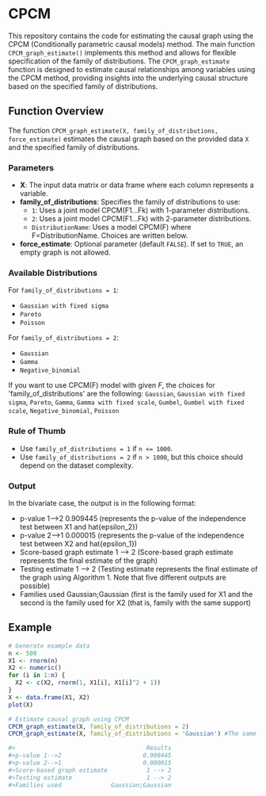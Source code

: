 # CPCM

This repository contains the code for estimating the causal graph using the CPCM (Conditionally parametric causal models) method. The main function `CPCM_graph_estimate()` implements this method and allows for flexible specification of the family of distributions.
The `CPCM_graph_estimate` function is designed to estimate causal relationships among variables using the CPCM method, providing insights into the underlying causal structure based on the specified family of distributions.

## Function Overview

The function `CPCM_graph_estimate(X, family_of_distributions, force_estimate)` estimates the causal graph based on the provided data `X` and the specified family of distributions.

### Parameters

- **X**: The input data matrix or data frame where each column represents a variable.
- **family_of_distributions**: Specifies the family of distributions to use:
  - `1`: Uses a joint model CPCM(F1...Fk) with 1-parameter distributions.
  - `2`: Uses a joint model CPCM(F1...Fk) with 2-parameter distributions.
  - `DistributionName`: Uses a model CPCM(F) where F=DistributionName. Choices are written below.
- **force_estimate**: Optional parameter (default `FALSE`). If set to `TRUE`, an empty graph is not allowed.

### Available Distributions

For `family_of_distributions = 1`:
- `Gaussian with fixed sigma`
- `Pareto`
- `Poisson`

For `family_of_distributions = 2`:
- `Gaussian`
- `Gamma`
- `Negative_binomial`


If you want to use CPCM(F) model with given $F$, the choices for 'family_of_distributions' are the following: `Gaussian`, `Gaussian with fixed sigma`, `Pareto`, `Gamma`, `Gamma with fixed scale`, `Gumbel`, `Gumbel with fixed scale`, `Negative_binomial`, `Poisson`

### Rule of Thumb

- Use `family_of_distributions = 1` if `n <= 1000`.
- Use `family_of_distributions = 2` if `n > 1000`, but this choice should depend on the dataset complexity.

### Output 
In the bivariate case, the output is in the following format:
                                     
- p-value 1-->2                       0.909445     (represents the p-value of the independence test between X1 and hat{epsilon_2})
- p-value 2-->1                       0.000015     (represents the p-value of the independence test between X2 and hat{epsilon_1})
- Score-based graph estimate           1 --> 2     (Score-based graph estimate represents the final estimate of the graph)
- Testing estimate                     1 --> 2     (Testing estimate represents the final estimate of the graph using Algorithm 1. Note that five different outputs are possible) 
- Families used              Gaussian;Gaussian     (first is the family used for X1 and the second is the family used for X2 (that is, family with the same support)


## Example

```r
# Generate example data
n <- 500
X1 <- rnorm(n)
X2 <- numeric()
for (i in 1:n) {
  X2 <- c(X2, rnorm(1, X1[i], X1[i]^2 + 1))
}
X <- data.frame(X1, X2)
plot(X)

# Estimate causal graph using CPCM
CPCM_graph_estimate(X, family_of_distributions = 2)
CPCM_graph_estimate(X, family_of_distributions = 'Gaussian') #The same results, but forces the use of Gaussian F

#>                                     Results
#>p-value 1-->2                       0.909445
#>p-value 2-->1                       0.000015
#>Score-based graph estimate           1 --> 2
#>Testing estimate                     1 --> 2
#>Families used              Gaussian;Gaussian
```
